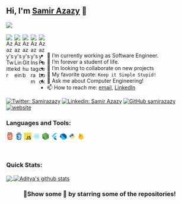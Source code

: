 ## Hi, I'm [Samir Azazy](https://www.linkedin.com/in/samirazazy/) 👋

![](https://komarev.com/ghpvc/?username=samirazazy)

<a href="https://twitter.com/samirazazy"  target="_blank" rel="noopener noreferrer">
  <img align="left" alt="Azazy's Twitter" width="22px" src="https://cdn.jsdelivr.net/npm/simple-icons@v3/icons/twitter.svg" />
</a>
<a href="https://linkedin.com/in/samirazazy"  target="_blank" rel="noopener noreferrer">
  <img align="left" alt="Azazy's Linkdein" width="22px" src="https://cdn.jsdelivr.net/npm/simple-icons@v3/icons/linkedin.svg" />
</a>
<a href="https://github.com/samirazazy"  target="_blank" rel="noopener noreferrer">
  <img align="left" alt="Azazy's Github" width="22px" src="https://cdn.jsdelivr.net/npm/simple-icons@v3/icons/github.svg" />
</a>
<a href="https://instagram.com/samirazazy"  target="_blank" rel="noopener noreferrer">
  <img align="left" alt="Azazy's Instagram" width="22px" src="https://cdn.jsdelivr.net/npm/simple-icons@v3/icons/instagram.svg" />
</a>
<a href="https://www.facebook.com/samiralazazy"  target="_blank" rel="noopener noreferrer">
  <img align="left" alt="Azazy Facebook" width="22px" src="https://cdn.jsdelivr.net/npm/simple-icons@v3/icons/facebook.svg" />
</a>

<br/>
<br/>


- 🔭 I’m currently working as Software Engineer.
- 🌱 I’m forever a student of life.
- 👯 I’m looking to collaborate on new projects
- 🤔 My favorite quote: `Keep it Simple Stupid!`
- 💬 Ask me about Computer Engineering!
- 📫 How to reach me: [email](mailto:samiralazazy@gmail.com), [LinkedIn](https://linkedin.com/in/samirazazy)

[![Twitter: Samirazazy](https://img.shields.io/twitter/follow/Samirazazy?style=social)](https://twitter.com/samirazazy)
[![Linkedin: Samir Azazy](https://img.shields.io/badge/-Samir_Azazy-blue?style=flat-square&logo=Linkedin&logoColor=white&link=https://www.linkedin.com/in/samirazazy)](https://www.linkedin.com/in/samirazazy)
[![GitHub samirazazy](https://img.shields.io/github/followers/samirazazy?label=follow&style=social)](https://github.com/samirazazy)
[![website](https://img.shields.io/badge/PortfolioWebsite-SamirAzazy-2648ff?style=flat-square&logo=google-chrome)](https://samirazazy.github.io/simple-resume/)


### Languages and Tools:  
<code><img height="20" src="https://raw.githubusercontent.com/github/explore/80688e429a7d4ef2fca1e82350fe8e3517d3494d/topics/html/html.png"></code>
<code><img height="20" src="https://raw.githubusercontent.com/github/explore/80688e429a7d4ef2fca1e82350fe8e3517d3494d/topics/css/css.png"></code>
<code><img height="20" src="https://raw.githubusercontent.com/github/explore/80688e429a7d4ef2fca1e82350fe8e3517d3494d/topics/javascript/javascript.png"></code>
<code><img height="20" src="https://raw.githubusercontent.com/github/explore/80688e429a7d4ef2fca1e82350fe8e3517d3494d/topics/react/react.png"></code>
<code><img height="20" src="https://raw.githubusercontent.com/github/explore/80688e429a7d4ef2fca1e82350fe8e3517d3494d/topics/nodejs/nodejs.png"></code>
<code><img height="20" src="https://raw.githubusercontent.com/github/explore/80688e429a7d4ef2fca1e82350fe8e3517d3494d/topics/flutter/flutter.png"></code>
<code><img height="20" src="https://raw.githubusercontent.com/github/explore/80688e429a7d4ef2fca1e82350fe8e3517d3494d/topics/dart/dart.png"></code>
<code><img height="20" src="https://raw.githubusercontent.com/github/explore/80688e429a7d4ef2fca1e82350fe8e3517d3494d/topics/python/python.png"></code>
<code><img height="20" src="https://raw.githubusercontent.com/github/explore/80688e429a7d4ef2fca1e82350fe8e3517d3494d/topics/firebase/firebase.png"></code>


<br/>

### Quick Stats:

<a href="https://github.com/samirazazy"   target="_blank" rel="noopener noreferrer">
  <img align="center" src="https://github-readme-stats.vercel.app/api/top-langs/?username=samirazazy&theme=dark&hide=TCL" />
</a>

<a href="https://github.com/samirazazy"  target="_blank" rel="noopener noreferrer">
  <img align="center" src="https://github-readme-stats.vercel.app/api?username=samirazazy&show_icons=true&theme=tokyonight&count_private=true&line_height=33" alt="Aditya's github stats"/>
</a>

<div align="center">

### 🔰Show some 💙 by starring some of the repositories!

</div>

